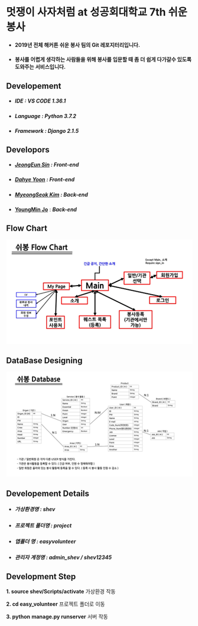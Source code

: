 # 멋쟁이 사자처럼 at 성공회대학교 7th 쉬운 봉사 

- #### 2019년 전체 해커톤 쉬운 봉사 팀의 Git 레포지터리입니다.

- #### 봉사를 어렵게 생각하는 사람들을 위해 봉사를 입문할 때 좀 더 쉽게 다가갈수 있도록 도와주는 서비스입니다.



## Developement

- ##### IDE : VS CODE 1.36.1

- ##### Language : Python 3.7.2

- ##### Framework : Django 2.1.5



## Developors

- ##### **[JeongEun Sin](https://github.com/SinJeongEun)** : *Front-end*

- ##### **[Dahye Yoon](https://github.com/Rahdduru)** : ***Front-end***

- ##### **[MyeongSeok Kim](https://github.com/myeongs14)** : *Back-end*

- **[YoungMin Jo](https://github.com/minizero0)** : ***Back-end***



## Flow Chart

![home](https://github.com/audtjr9514/SKHU_LL_Easy_Volunteer_init/blob/master/Flow_Chart.JPG)



## DataBase Designing

![home](https://github.com/audtjr9514/SKHU_LL_Easy_Volunteer_init/blob/master/DB_Designing.jpg)



## Developement Details

- ##### 가상환경명 : shev

- ##### 프로젝트 폴더명 : project

- ##### 앱폴더 명 : easyvolunteer

- ##### **관리자 계정명** : admin_shev / shev12345



## Development Step

**1. source shev/Scripts/activate** 가상환경 작동

**2. cd easy_volunteer** 프로젝트 폴더로 이동

**3. python** **manage.py runserver** 서버 작동

